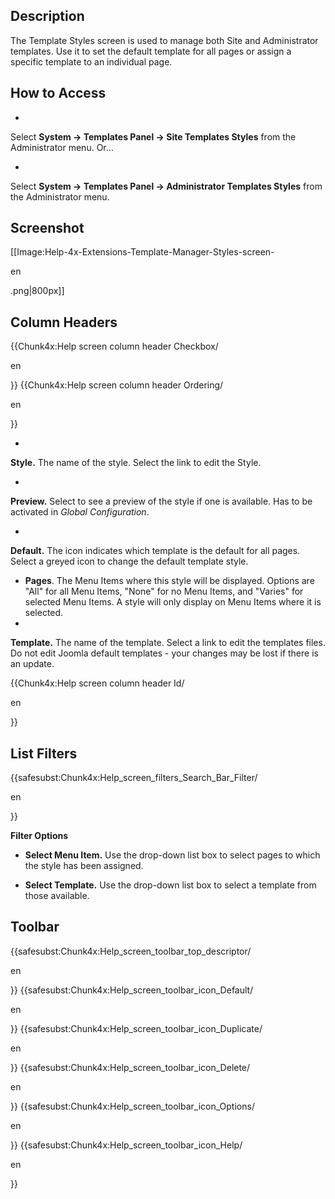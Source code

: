 <!-- Filename: Help4.x:Templates:_Styles / Display title: Шаблоны: Стили -->

## Description

The Template Styles screen is used to manage both Site and Administrator
templates. Use it to set the default template for all pages or assign a
specific template to an individual page.

## How to Access

- 

Select **System **→** Templates Panel **→** Site Templates Styles** from
the Administrator menu. Or...

- 

Select **System **→** Templates Panel **→** Administrator Templates
Styles** from the Administrator menu.

## Screenshot

\[\[Image:Help-4x-Extensions-Template-Manager-Styles-screen-

en

.png\|800px\]\]

## Column Headers

{{Chunk4x:Help screen column header Checkbox/

en

}} {{Chunk4x:Help screen column header Ordering/

en

}}

- 

**Style.** The name of the style. Select the link to edit the Style.

- 

**Preview.** Select to see a preview of the style if one is available.
Has to be activated in *Global Configuration*.

- 

**Default.** The icon indicates which template is the default for all
pages. Select a greyed icon to change the default template style.

- **Pages**. The Menu Items where this style will be displayed. Options
  are "All" for all Menu Items, "None" for no Menu Items, and "Varies"
  for selected Menu Items. A style will only display on Menu Items where
  it is selected.
- 

**Template.** The name of the template. Select a link to edit the
templates files. Do not edit Joomla default templates - your changes may
be lost if there is an update.

{{Chunk4x:Help screen column header Id/

en

}}

## List Filters

{{safesubst:Chunk4x:Help_screen_filters_Search_Bar_Filter/

en

}}

**Filter Options**

- **Select Menu Item.** Use the drop-down list box to select pages to
  which the style has been assigned.

<!-- -->

- **Select Template.** Use the drop-down list box to select a template
  from those available.

## Toolbar

{{safesubst:Chunk4x:Help_screen_toolbar_top_descriptor/

en

}} {{safesubst:Chunk4x:Help_screen_toolbar_icon_Default/

en

}} {{safesubst:Chunk4x:Help_screen_toolbar_icon_Duplicate/

en

}} {{safesubst:Chunk4x:Help_screen_toolbar_icon_Delete/

en

}} {{safesubst:Chunk4x:Help_screen_toolbar_icon_Options/

en

}} {{safesubst:Chunk4x:Help_screen_toolbar_icon_Help/

en

}}
